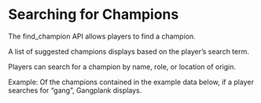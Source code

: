 # Searching for Champions

The find_champion API allows players to find a champion.

A list of suggested champions displays based on the player’s search term.

Players can search for a champion by name, role, or location of origin.

Example: Of the champions contained in the example data below, if a player searches for “gang”, Gangplank displays.
